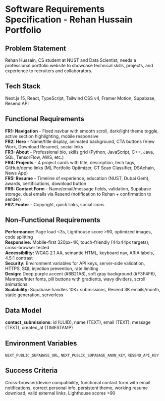 # Software Requirements Specification - Rehan Hussain Portfolio

## Problem Statement
Rehan Hussain, CS student at NUST and Data Scientist, needs a professional portfolio website to showcase technical skills, projects, and experience to recruiters and collaborators.

## Tech Stack
Next.js 15, React, TypeScript, Tailwind CSS v4, Framer Motion, Supabase, Resend API

## Functional Requirements

**FR1: Navigation** - Fixed navbar with smooth scroll, dark/light theme toggle, active section highlighting, mobile responsive  
**FR2: Hero** - Name/title display, animated background, CTA buttons (View Work, Download Resume), social links  
**FR3: About** - Professional bio, skills grid (Python, JavaScript, C++, Java, SQL, TensorFlow, AWS, etc.)  
**FR4: Projects** - 4 project cards with title, description, tech tags, GitHub/demo links (ML Portfolio Optimizer, CT Scan Classifier, DSAchain, News App)  
**FR5: Resume** - Timeline of experience, education (NUST, Dubai Gem), awards, certifications, download button  
**FR6: Contact Form** - Name/email/message fields, validation, Supabase storage, dual emails via Resend (notification to Rehan + confirmation to sender)  
**FR7: Footer** - Copyright, quick links, social icons

## Non-Functional Requirements

**Performance:** Page load <3s, Lighthouse score >90, optimized images, code splitting  
**Responsive:** Mobile-first 320px-4K, touch-friendly (44x44px targets), cross-browser tested  
**Accessibility:** WCAG 2.1 AA, semantic HTML, keyboard nav, ARIA labels, 4.5:1 contrast  
**Security:** Environment variables for API keys, server-side validation, HTTPS, SQL injection prevention, rate limiting  
**Design:** Deep purple accent (#6B21A8), soft gray background (#F3F4F6), Manrope/Inter fonts, pill buttons with gradients, wavy dividers, scroll animations  
**Scalability:** Supabase handles 10K+ submissions, Resend 3K emails/month, static generation, serverless

## Data Model
**contact_submissions:** id (UUID), name (TEXT), email (TEXT), message (TEXT), created_at (TIMESTAMP)

## Environment Variables
`NEXT_PUBLIC_SUPABASE_URL`, `NEXT_PUBLIC_SUPABASE_ANON_KEY`, `RESEND_API_KEY`

## Success Criteria
Cross-browser/device compatibility, functional contact form with email notifications, correct personal info, persistent theme, working resume download, valid external links, Lighthouse scores >90
